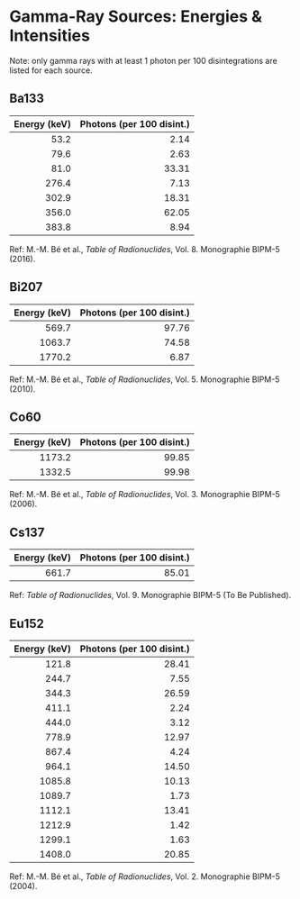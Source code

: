 # Gamma-Ray Sources: Energies & Intensities
Note: only gamma rays with at least 1 photon per 100 disintegrations are listed for each source.

## Ba133

| Energy (keV) | Photons (per 100 disint.) |
|-------------:|--------------------------:|
| 53.2         |  2.14                     |
| 79.6         |  2.63                     |
| 81.0         | 33.31                     |
| 276.4        |  7.13                     |
| 302.9        | 18.31                     |
| 356.0        | 62.05                     |
| 383.8        |  8.94                     |

Ref: M.-M. Bé et al., *Table of Radionuclides*, Vol. 8. Monographie BIPM-5 (2016).

## Bi207

| Energy (keV) | Photons (per 100 disint.) |
|-------------:|--------------------------:|
| 569.7        | 97.76                     |
| 1063.7       | 74.58                     |
| 1770.2       |  6.87                     |

Ref: M.-M. Bé et al., *Table of Radionuclides*, Vol. 5. Monographie BIPM-5 (2010).

## Co60

| Energy (keV) | Photons (per 100 disint.) |
|-------------:|--------------------------:|
| 1173.2       | 99.85                     |
| 1332.5       | 99.98                     |

Ref: M.-M. Bé et al., *Table of Radionuclides*, Vol. 3. Monographie BIPM-5 (2006).

## Cs137

| Energy (keV) | Photons (per 100 disint.) |
|-------------:|--------------------------:|
|  661.7       | 85.01                     |

Ref: *Table of Radionuclides*, Vol. 9. Monographie BIPM-5 (To Be Published).

## Eu152

| Energy (keV) | Photons (per 100 disint.) |
|-------------:|--------------------------:|
| 121.8        | 28.41                     |
| 244.7        | 7.55                      |
| 344.3        | 26.59                     |
| 411.1        | 2.24                      |
| 444.0        | 3.12                      |
| 778.9        | 12.97                     |
| 867.4        | 4.24                      |
| 964.1        | 14.50                     |
| 1085.8       | 10.13                     |
| 1089.7       | 1.73                      |
| 1112.1       | 13.41                     |
| 1212.9       | 1.42                      |
| 1299.1       | 1.63                      |
| 1408.0       | 20.85                     |

Ref: M.-M. Bé et al., *Table of Radionuclides*, Vol. 2. Monographie BIPM-5 (2004).

